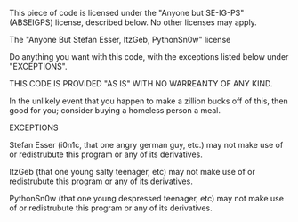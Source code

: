 This piece of code is licensed under the "Anyone but SE-IG-PS" (ABSEIGPS) license, described below. No other licenses may apply.

The "Anyone But Stefan Esser, ItzGeb, PythonSn0w" license

Do anything you want with this code, with the exceptions listed below under "EXCEPTIONS".

THIS CODE IS PROVIDED "AS IS" WITH NO WARREANTY OF ANY KIND.

In the unlikely event that you happen to make a zillion bucks off of this, then good for you; consider buying a homeless person a meal.

EXCEPTIONS

Stefan Esser (i0n1c, that one angry german guy, etc.) may not make use of or redistrubute this program or any of its derivatives.

ItzGeb (that one young salty teenager, etc) may not make use of or redistrubute this program or any of its derivatives.

PythonSn0w (that one young despressed teenager, etc) may not make use of or redistrubute this program or any of its derivatives.

